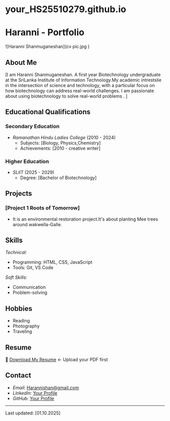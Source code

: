 # your_HS25510279.github.io
# Haranni - Portfolio

![Haranni Shanmuganeshan](cv pic.jpg ) 

## About Me
[I am Haranni Shanmuganeshan. A first year Biotechnology undergraduate at the SriLanka Institute of Information Technology.My academic intrestslie in the intersection of science and technology, with a particular focus on how biotechnology can address real-world challenges. I am passionate about using biotechnology to solve real-world problems . ]

## Educational Qualifications
### Secondary Education
- *Ramanathan Hindu Ladies College* (2010 - 2024)
  - Subjects: [Biology, Physics,Chemistry]
  - Achievements: [2010 - creative writer]

### Higher Education
- *SLIIT* (2025 - 2029)
  - Degree: [Bachelor of Biotechnology]

## Projects
### [Project 1 Roots of Tomorrow]
- It is an environmental restoration project.It's about planting Mee trees around wakwella-Galle.

## Skills
*Technical:*
- Programming: HTML, CSS, JavaScript
- Tools: Git, VS Code

*Soft Skills:*
- Communication
- Problem-solving

## Hobbies
- Reading
- Photography
- Traveling

## Resume
📄 [Download My Resume](cv.pdf) ← Upload your PDF first

## Contact
- *Email:* Harannishan@gmail.com
- *LinkedIn:* [Your Profile](https://linkedin.com/in/yourprofile)
- *GitHub:* [Your Profile](https://github.com/yourusername)

---
Last updated: [01.10.2025]
